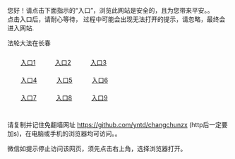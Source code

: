 您好！请点击下面指示的“入口”，浏览此网站是安全的，且为您带来平安。。 <br/>
点击入口后，请耐心等待， 过程中可能会出现无法打开的提示，请忽略，最终会进入网站. </br>

法轮大法在长春<br/>
<div style="padding:10px"><a style="margin:20px" target="_blank" href="https://de662vxdxvtm4.cloudfront.net/2Qpsp?hlwnefo" id="ccLink1" rel="nofollow">入口1</a> <a target="_blank" style="margin:20px" href="https://d146ci2plwwmm4.cloudfront.net/2Qpsp?kopqzyqw" id="ccLink2" rel="nofollow">入口2</a> <a style="margin:20px" target="_blank" href="https://d10n52jzcqa6ym.cloudfront.net/2Qpsp?nrqym" id="ccLink3" rel="nofollow">入口3</a></div>

<div style="padding:10px" ><a style="margin:20px" target="_blank" href="https://de662vxdxvtm4.cloudfront.net/2Qpsp?hlwnefo" id="ccLink4" rel="nofollow">入口4</a> <a style="margin:20px" href="https://d146ci2plwwmm4.cloudfront.net/2Qpsp?kopqzyqw" target="_blank" id="ccLink5" rel="nofollow">入口5</a> <a style="margin:20px" href="https://d10n52jzcqa6ym.cloudfront.net/2Qpsp?nrqym" target="_blank" id="ccLink6" rel="nofollow">入口6</a></div>

<div style="padding:10px"><a style="margin:20px" target="_blank" href="https://de662vxdxvtm4.cloudfront.net/2Qpsp?hlwnefo" id="ccLink7" rel="nofollow">入口7</a> <a style="margin:20px" href="https://d146ci2plwwmm4.cloudfront.net/2Qpsp?kopqzyqw" target="_blank" id="ccLink8" rel="nofollow">入口8</a> <a style="margin:20px" target="_blank" href="https://d10n52jzcqa6ym.cloudfront.net/2Qpsp?nrqym" id="ccLink9" rel="nofollow">入口9</a></div>

<br/>



请复制并记住免翻墙网址 https://github.com/yntd/changchunzx (http后一定要加s)，在电脑或手机的浏览器均可访问。。<br/>

微信如提示停止访问该网页，须先点击右上角，选择浏览器打开。
